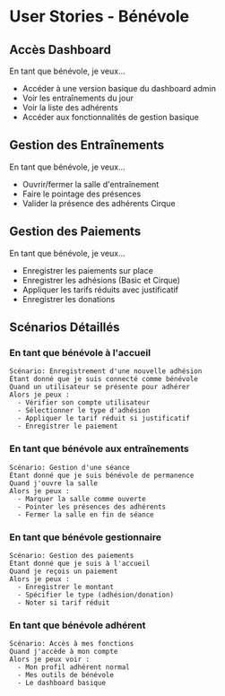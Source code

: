# User Stories - Bénévole

## Accès Dashboard
En tant que bénévole, je veux...
- Accéder à une version basique du dashboard admin
- Voir les entraînements du jour
- Voir la liste des adhérents
- Accéder aux fonctionnalités de gestion basique

## Gestion des Entraînements
En tant que bénévole, je veux...
- Ouvrir/fermer la salle d'entraînement
- Faire le pointage des présences
- Valider la présence des adhérents Cirque

## Gestion des Paiements
En tant que bénévole, je veux...
- Enregistrer les paiements sur place
- Enregistrer les adhésions (Basic et Cirque)
- Appliquer les tarifs réduits avec justificatif
- Enregistrer les donations

## Scénarios Détaillés

### En tant que bénévole à l'accueil
```gherkin
Scénario: Enregistrement d'une nouvelle adhésion
Étant donné que je suis connecté comme bénévole
Quand un utilisateur se présente pour adhérer
Alors je peux :
  - Vérifier son compte utilisateur
  - Sélectionner le type d'adhésion
  - Appliquer le tarif réduit si justificatif
  - Enregistrer le paiement
```

### En tant que bénévole aux entraînements
```gherkin
Scénario: Gestion d'une séance
Étant donné que je suis bénévole de permanence
Quand j'ouvre la salle
Alors je peux :
  - Marquer la salle comme ouverte
  - Pointer les présences des adhérents
  - Fermer la salle en fin de séance
```

### En tant que bénévole gestionnaire
```gherkin
Scénario: Gestion des paiements
Étant donné que je suis à l'accueil
Quand je reçois un paiement
Alors je peux :
  - Enregistrer le montant
  - Spécifier le type (adhésion/donation)
  - Noter si tarif réduit
```

### En tant que bénévole adhérent
```gherkin
Scénario: Accès à mes fonctions
Quand j'accède à mon compte
Alors je peux voir :
  - Mon profil adhérent normal
  - Mes outils de bénévole
  - Le dashboard basique
``` 